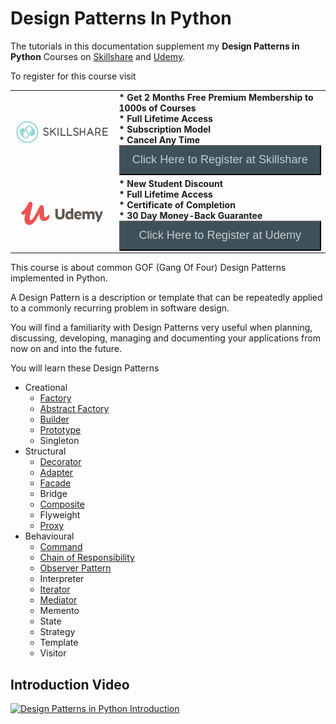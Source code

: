 # Design Patterns In Python

The tutorials in this documentation supplement my **Design Patterns in Python** Courses on <a href="https://skl.sh/34SM2Xg">Skillshare</a> and 
<a href="https://www.udemy.com/course/design-patterns-in-python/?referralCode=7493DBBBF97FF2B0D24D">Udemy</a>.

To register for this course visit

<table><tr onclick="window.location='https://skl.sh/34SM2Xg'" style="cursor:pointer;">
<td> <a href="https://skl.sh/34SM2Xg" target="_blank"><img src="img/skillshare_btn.png" title="Skillshare 2 Months Free Premium Membership"/></a> </td>
<td> <b>* Get 2 Months Free Premium Membership to 1000s of Courses <br/>* Full Lifetime Access <br/>* Subscription Model <br/>* Cancel Any Time</b><br/><button style="width:100%;height:48px;font-size:1.3em;color:#c5cbce;background-color:#3e515a;cursor:pointer;" onclick="window.location='https://skl.sh/34SM2Xg'" target="_blank">Click Here to Register at Skillshare</button</td>
</tr>
<tr onclick="window.location='https://www.udemy.com/course/design-patterns-in-python/?referralCode=7493DBBBF97FF2B0D24D'" style="cursor:pointer;">
<td> <a href="https://www.udemy.com/course/design-patterns-in-python/?referralCode=7493DBBBF97FF2B0D24D" target="_blank"><img src="img/udemy_btn.png" title="Udemy"/></a> </td>
<td> <b>* New Student Discount<br/> * Full Lifetime Access <br/>* Certificate of Completion<br/>* 30 Day Money-Back Guarantee</b>
<br/><button style="width:100%;height:48px;font-size:1.3em;color:#c5cbce;background-color:#3e515a;cursor:pointer;" onclick="window.location='https://www.udemy.com/course/design-patterns-in-python/?referralCode=7493DBBBF97FF2B0D24D'" target="_blank">Click Here to Register at Udemy</button></td>
</tr>
</table>

This course is about common GOF (Gang Of Four) Design Patterns implemented in Python.

A Design Pattern is a description or template that can be repeatedly applied to a commonly recurring problem in software design.

You will find a familiarity with Design Patterns very useful when planning, discussing, developing, managing and documenting your applications from now on and into the future.

You will learn these Design Patterns

* Creational
    * [Factory](factory)
    * [Abstract Factory](abstract_factory)
    * [Builder](builder)
    * [Prototype](prototype)
    * Singleton
* Structural
    * [Decorator](decorator)
    * [Adapter](adapter)
    * [Facade](facade)
    * Bridge
    * [Composite](composite)
    * Flyweight
    * [Proxy](proxy)
* Behavioural
    * [Command](command)
    * [Chain of Responsibility](chain_of_responsibility)
    * [Observer Pattern](observer)
    * Interpreter
    * [Iterator](iterator)
    * [Mediator](mediator)
    * Memento
    * State
    * Strategy
    * Template
    * Visitor




## Introduction Video

[![Design Patterns in Python Introduction](https://img.youtube.com/vi/OOxyTUWsY7A/0.jpg)](https://youtu.be/OOxyTUWsY7A)
